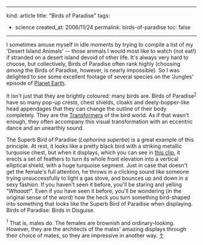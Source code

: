 -----
kind: article
title: "Birds of Paradise"
tags:
- science
created_at: 2006/11/24
permalink: birds-of-paradise
toc: false
-----

<p>I sometimes amuse myself in idle moments by trying to compile a list of my 'Desert Island Animals' -- those animals I would most like to watch (not eat!) if stranded on a desert island devoid of other life. It's always very hard to choose, but collectively, Birds of Paradise often rank highly (choosing <em>among</em> the Birds of Paradise, however, is nearly impossible). So I was delighted to see some excellent footage of several species on the 'Jungles' episode of <a href="http://www.bbc.co.uk/nature/animals/planetearth/flashapp/">Planet Earth</a>.</p>

<p>It isn't just that they are brightly coloured: many birds are. Birds of Paradise<sup id="r1-241106"><a href="#f1-241106">1</a></sup> have so many pop-up crests, chest shields, cloaks and deely-bopper-like head appendages that they can change the outline of their body completely. They are the <a href="http://en.wikipedia.org/wiki/Transformers_series">Transformers</a> of the bird world. As if that wasn't enough, they often accompany this visual transformation with an eccentric dance and an unearthly sound.</p>

<p>The Superb Bird of Paradise (<em>Lophorina superba</em>) is a great example of this principle. At rest, it looks like a pretty black bird with a striking metallic turquoise chest, but when it displays, which you can see in <a href="http://www.bbc.co.uk/mediaselector/check/nature/animals/planetearth/realmedia/video/pe0106?size=16x9&amp;bgc=C0C0C0&amp;nbram=1&amp;bbram=1">this clip</a>, it erects a set of feathers to turn its whole front elevation into a vertical elliptical shield, with a huge turquoise segment. Just in case that doesn't get the female's full attention, he throws in a clicking sound like someone trying unsuccessfully to light a gas stove, and bounces up and down in a sexy fashion. If you haven't seen it before, you'll be staring and yelling "<em>Whaaat!</em>". Even if you have seen it before, you'll be wondering (in the original sense of the word) how the heck you turn something bird-shaped into something that looks like the Superb Bird of Paradise when displaying. Birds of Paradise: Birds in Disguise.</p>

<p><sup id="f1-241106">1</sup> That is, males do. The females are brownish and ordinary-looking. However, they are the architects of the males' amazing displays through their choice of mates, so they are impressive in another way. <a href="#r1-241106">&uarr;</a></p>



